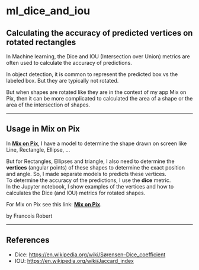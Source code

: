 # ml_dice_and_iou
## Calculating the **accuracy** of predicted vertices on **rotated** rectangles

In Machine learning, the Dice and IOU (Intersection over Union) metrics are often used to calculate the accuracy of predictions.

In object detection, it is common to represent the predicted box vs the labeled box. But they are typically not rotated.

But when shapes are rotated like they are in the context of my app Mix on Pix, then it can be more complicated to calculated the area of a shape or the area of the intersection of shapes.

---
## Usage in Mix on Pix
In **[Mix on Pix](https://apps.apple.com/us/app/mix-on-pix-text-on-photos/id633281586)**, I have a model to determine the shape drawn on screen like Line, Rectangle, Ellipse, ... 

But for Rectangles, Ellipses and triangle, I also need to determine the **vertices** (angular points) of these shapes to determine the exact position and angle. 
So, I made separate models to predicts these vertices.   
To determine the accuracy of the predictions, I use the **dice** metric.   
In the Jupyter notebook, I show examples of the vertices and how to calculates the Dice (and IOU) metrics for rotated shapes.

For Mix on Pix see this link: **[Mix on Pix](https://apps.apple.com/us/app/mix-on-pix-text-on-photos/id633281586)**.


by Francois Robert 

---
## References

- Dice: https://en.wikipedia.org/wiki/Sørensen–Dice_coefficient  
- IOU: https://en.wikipedia.org/wiki/Jaccard_index
